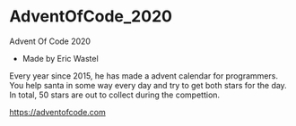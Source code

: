 # AdventOfCode_2020
Advent Of Code 2020
- Made by Eric Wastel

Every year since 2015, he has made a advent calendar for programmers. You help santa in some way every day and try to get both stars for the day.
In total, 50 stars are out to collect during the compettion. 

https://adventofcode.com
